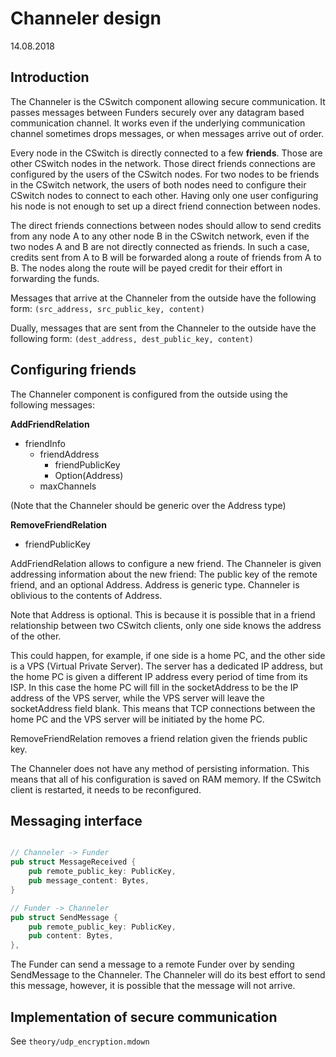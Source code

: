 # Channeler design
14.08.2018


## Introduction

The Channeler is the CSwitch component allowing secure communication.
It passes messages between Funders securely over any datagram based
communication channel. It works even if the underlying communication channel
sometimes drops messages, or when messages arrive out of order.

Every node in the CSwitch is directly connected to a few **friends**. Those are
other CSwitch nodes in the network. Those direct friends connections are
configured by the users of the CSwitch nodes. For two nodes to be friends in
the CSwitch network, the users of both nodes need to configure their CSwitch
nodes to connect to each other. Having only one user configuring his node is
not enough to set up a direct friend connection between nodes.

The direct friends connections between nodes should allow to send credits
from any node A to any other node B in the CSwitch network, even if the two
nodes A and B are not directly connected as friends. In such a case, credits
sent from A to B will be forwarded along a route of friends from A to
B. The nodes along the route will be payed credit for their effort in
forwarding the funds.

Messages that arrive at the Channeler from the outside have the following form:
`(src_address, src_public_key, content)`

Dually, messages that are sent from the Channeler to the outside have the
following form:
`(dest_address, dest_public_key, content)`


## Configuring friends

The Channeler component is configured from the outside using the following
messages:

**AddFriendRelation**

- friendInfo
    - friendAddress
        - friendPublicKey
        - Option(Address)
    - maxChannels

(Note that the Channeler should be generic over the Address type)

**RemoveFriendRelation**

- friendPublicKey


AddFriendRelation allows to configure a new friend. The
Channeler is given addressing information about the new friend: The public
key of the remote friend, and an optional Address. Address is generic type.
Channeler is oblivious to the contents of Address. 

Note that Address is optional. This is because it is possible that in a friend
relationship between two CSwitch clients, only one side knows the address of
the other. 

This could happen, for example, if one side is a home PC, and the other side is
a VPS (Virtual Private Server). The server has a dedicated IP address, but the
home PC is given a different IP address every period of time from its ISP. 
In this case the home PC will fill in the socketAddress to be the IP address of
the VPS server, while the VPS server will leave the socketAddress field blank.
This means that TCP connections between the home PC and the VPS server will be
initiated by the home PC.

RemoveFriendRelation removes a friend relation given the friends public
key.

The Channeler does not have any method of persisting information. This means
that all of his configuration is saved on RAM memory. If the CSwitch client is
restarted, it needs to be reconfigured.


## Messaging interface

```rust

// Channeler -> Funder
pub struct MessageReceived {
    pub remote_public_key: PublicKey,
    pub message_content: Bytes,
}

// Funder -> Channeler
pub struct SendMessage {
    pub remote_public_key: PublicKey,
    pub content: Bytes,
},
```

The Funder can send a message to a remote Funder over by sending SendMessage to
the Channeler. The Channeler will do its best effort to send this message,
however, it is possible that the message will not arrive. 


## Implementation of secure communication

See `theory/udp_encryption.mdown`

